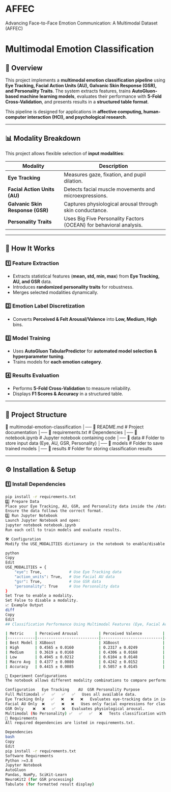 # AFFEC
Advancing Face-to-Face Emotion Communication: A Multimodal Dataset (AFFEC)
# Multimodal Emotion Classification

## 📌 Overview
This project implements a **multimodal emotion classification pipeline** using **Eye Tracking, Facial Action Units (AU), Galvanic Skin Response (GSR), and Personality Traits**. The system extracts features, trains **AutoGluon-based machine learning models**, evaluates their performance with **5-Fold Cross-Validation**, and presents results in a **structured table format**.

This pipeline is designed for applications in **affective computing, human-computer interaction (HCI), and psychological research**.

---

## 📊 **Modality Breakdown**
This project allows flexible selection of **input modalities**:

| **Modality** | **Description** |
|-------------|----------------|
| **Eye Tracking** | Measures gaze, fixation, and pupil dilation. |
| **Facial Action Units (AU)** | Detects facial muscle movements and microexpressions. |
| **Galvanic Skin Response (GSR)** | Captures physiological arousal through skin conductance. |
| **Personality Traits** | Uses Big Five Personality Factors (OCEAN) for behavioral analysis. |

---

## 🚀 **How It Works**
### **1️⃣ Feature Extraction**
- Extracts statistical features (**mean, std, min, max**) from **Eye Tracking, AU, and GSR** data.
- Introduces **randomized personality traits** for robustness.
- Merges selected modalities dynamically.

### **2️⃣ Emotion Label Discretization**
- Converts **Perceived & Felt Arousal/Valence** into **Low, Medium, High** bins.

### **3️⃣ Model Training**
- Uses **AutoGluon TabularPredictor** for **automated model selection & hyperparameter tuning**.
- Trains models for **each emotion category**.

### **4️⃣ Results Evaluation**
- Performs **5-Fold Cross-Validation** to measure reliability.
- Displays **F1 Scores & Accuracy** in a structured table.

---

## 📌 **Project Structure**
📂 multimodal-emotion-classification │── 📄 README.md # Project documentation │── 📄 requirements.txt # Dependencies │── 📄 notebook.ipynb # Jupyter notebook containing code │── 📂 data # Folder to store input data (Eye, AU, GSR, Personality) │── 📂 models # Folder to save trained models │── 📂 results # Folder for storing classification results

---

## ⚙ **Installation & Setup**
### **1️⃣ Install Dependencies**
```bash
pip install -r requirements.txt
2️⃣ Prepare Data
Place your Eye Tracking, AU, GSR, and Personality data inside the /data directory.
Ensure the data follows the correct format.
3️⃣ Run Jupyter Notebook
Launch Jupyter Notebook and open:
jupyter notebook notebook.ipynb
Run each cell to train models and evaluate results.

🛠 Configuration
Modify the USE_MODALITIES dictionary in the notebook to enable/disable specific modalities:

python
Copy
Edit
USE_MODALITIES = {
    "eye": True,            # Use Eye Tracking data
    "action_units": True,   # Use Facial AU data
    "gsr": True,            # Use GSR data
    "personality": True     # Use Personality data
}
Set True to enable a modality.
Set False to disable a modality.
📈 Example Output
diff
Copy
Edit
## Classification Performance Using Multimodal Features (Eye, Facial Action Units, GSR, Personality)

| Metric     | Perceived Arousal         | Perceived Valence         | Felt Arousal              | Felt Valence              |
|------------|---------------------------|---------------------------|---------------------------|---------------------------|
| Best Model | XGBoost                   | XGBoost                   | LightGBMXT                | NeuralNetFastAI           |
| High       | 0.4565 ± 0.0160           | 0.2317 ± 0.0249           | 0.2692 ± 0.0401           | 0.4730 ± 0.0304           |
| Medium     | 0.3619 ± 0.0168           | 0.4306 ± 0.0168           | 0.4845 ± 0.0252           | 0.2938 ± 0.0270           |
| Low        | 0.4945 ± 0.0212           | 0.6104 ± 0.0148           | 0.6797 ± 0.0162           | 0.6133 ± 0.0249           |
| Macro Avg  | 0.4377 ± 0.0080           | 0.4242 ± 0.0152           | 0.4778 ± 0.0142           | 0.4600 ± 0.0194           |
| Accuracy   | 0.4415 ± 0.0085           | 0.5057 ± 0.0145           | 0.5680 ± 0.0158           | 0.5139 ± 0.0218           |

📌 Experiment Configurations
The notebook allows different modality combinations to compare performance.

Configuration	Eye Tracking	AU	GSR	Personality	Purpose
Full Multimodal	✅	✅	✅	✅	Uses all available data.
Eye Tracking Only	✅	❌	❌	❌	Evaluates eye-tracking data in isolation.
Facial AU Only	❌	✅	❌	❌	Uses only facial expressions for classification.
GSR Only	❌	❌	✅	❌	Evaluates physiological arousal.
Multimodal (No Personality)	✅	✅	✅	❌	Tests classification without personality factors.
🔧 Requirements
All required dependencies are listed in requirements.txt.

Dependencies
bash
Copy
Edit
pip install -r requirements.txt
Software Requirements
Python >=3.8
Jupyter Notebook
AutoGluon
Pandas, NumPy, SciKit-Learn
NeuroKit2 (for GSR processing)
Tabulate (for formatted result display)
